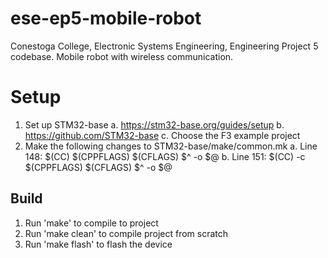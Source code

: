 # ese-ep5-mobile-robot
Conestoga College, Electronic Systems Engineering, Engineering Project 5 codebase. Mobile robot with wireless communication.

# Setup
1. Set up STM32-base
    a. https://stm32-base.org/guides/setup
    b. https://github.com/STM32-base
    c. Choose the F3 example project
2. Make the following changes to STM32-base/make/common.mk
    a. Line 148: $(CC) $(CPPFLAGS) $(CFLAGS) $^ -o $@ 
    b. Line 151: $(CC) -c $(CPPFLAGS) $(CFLAGS) $^ -o $@

## Build
1. Run 'make' to compile to project
2. Run 'make clean' to compile project from scratch
3. Run 'make flash' to flash the device
